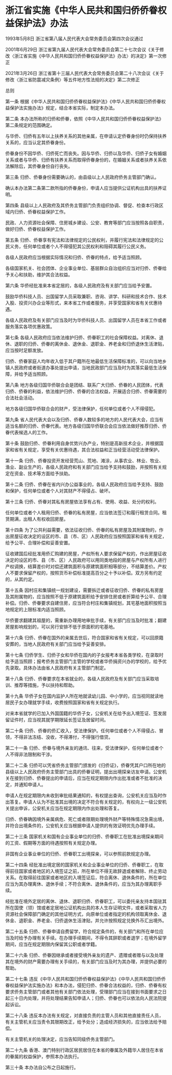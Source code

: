 # 浙江省实施《中华人民共和国归侨侨眷权益保护法》办法

1993年5月8日 浙江省第八届人民代表大会常务委员会第四次会议通过

2001年6月29日 浙江省第九届人民代表大会常务委员会第二十七次会议《关于修改〈浙江省实施《中华人民共和国归侨侨眷权益保护法》办法〉的决定》第一次修正

2021年3月26日 浙江省第十三届人民代表大会常务委员会第二十八次会议《关于修改〈浙江省防震减灾条例〉等五件地方性法规的决定》第二次修正

<!-- INFO END -->

总则

第一条 根据《中华人民共和国归侨侨眷权益保护法》《中华人民共和国归侨侨眷权益保护法实施办法》规定，结合本省实际，制定本办法。

第二条 本办法所称的归侨和侨眷，依照《中华人民共和国归侨侨眷权益保护法》第二条规定的范围确定。

与华侨、归侨有五年以上扶养关系的其他亲属，在申请认定侨眷身份时仍保持扶养关系的，应当认定其侨眷身份。

侨眷身份不因华侨、归侨死亡而丧失。因与华侨、归侨以及华侨、归侨子女有婚姻关系或者与华侨、归侨有扶养关系而取得侨眷身份的，在婚姻关系或者扶养关系依法解除后，其侨眷身份自行丧失。

第三条 归侨、侨眷身份需要确认的，由县级以上人民政府侨务主管部门确认。

确认本办法第二条第二款所指的侨眷身份，申请人应当提供公证机构出具的扶养证明。

第四条 县级以上人民政府及其侨务主管部门负责组织协调、督促、检查本行政区域内归侨、侨眷权益保护工作。

民政、人力资源社会保障、住房城乡建设、公安、教育等部门应当按照各自职责，做好归侨、侨眷权益保护工作。

第五条 归侨、侨眷享有宪法和法律规定的公民权利，并履行宪法和法律规定的公民义务，任何单位或者个人不得侵犯其公民权利和阻碍其履行公民义务。

各级人民政府应当根据实际情况和归侨、侨眷的特点，给予适当照顾。

各级国家机关、社会团体、企业事业单位、基层群众自治组织应当对归侨、侨眷给予关心和扶助，维护其合法权益。

第六条 华侨经批准来本省定居的，各级人民政府及有关部门应当给予安置。

鼓励华侨科技人员、出国留学人员采取兼职、咨询、讲学、科研和技术合作、技术入股、投资兴办企业等形式，来本省工作或者服务，并享受国家和省有关优惠待遇。

各级人民政府及有关部门应当及时为华侨科技人员、出国留学人员在本省工作或者服务落实各项优惠政策。

第七条 各级人民政府应当依法维护归侨、侨眷职工的社会保障权益。对离休、退休、退职的归侨、侨眷的离休金、退休金、退职金、养老金和归侨退休生活津贴，应当按时足额发放。

归侨、侨眷家庭人均年收入低于其户籍所在地最低生活保障标准的，可以向当地乡镇人民政府或者街道办事处提出申请，当地民政部门应当及时为其落实最低生活保障，并给予适当照顾。

第八条 地方各级归国华侨联合会是团结、联系广大归侨、侨眷的人民团体，代表归侨、侨眷的利益，依法维护归侨、侨眷的合法权益，开展适合归侨、侨眷需要的合法社会活动。

地方各级归国华侨联合会的财产，受法律保护，任何单位或者个人不得侵犯。

第九条 省人民代表大会以及归侨、侨眷人数较多的地方的人民代表大会，应当有适当名额的归侨、侨眷代表。地方各级归国华侨联合会应当依法做好推荐归侨、侨眷代表候选人的工作。

第十条 鼓励归侨、侨眷利用自身优势兴办产业，特别是高新技术企业，并根据国家和省有关规定，享受有关优惠待遇，其合法权益和正当经营活动受法律保护。

第十一条 归侨、侨眷投资开发经营荒山、荒地、滩涂，从事农业、林业、牧业、渔业、副业生产的，各级人民政府和有关部门应当给予支持和鼓励，并按照有关规定在资金、技术等方面给予扶助。

第十二条 归侨、侨眷在省内兴办公益事业的，各级人民政府应当给予支持、鼓励和保护，任何单位或者个人对其财产不得侵占、破坏。

第十三条 归侨、侨眷对其私有房屋依法享有占有、使用、收益、处分的权利。

任何单位或者个人租用归侨、侨眷的私有房屋，应当依法签订和履行租赁合同。租赁期满，出租人有权收回房屋。

第十四条 为了公共利益需要，依法征收归侨、侨眷的私有房屋及其附属物的，作出房屋征收决定的设区的市、县（市、区）人民政府应当按照国家和省有关规定，给予公平、合理补偿和妥善安置。

征收建国后经批准用侨汇购建的房屋，产权所有人要求保留产权的，作出房屋征收决定的设区的市、县（市、区）人民政府可以用同类地段的房屋与产权所有人进行产权调换，结算差价时对偿还建筑面积与原建筑面积相等部分，不结算差价。产权人不要求保留产权的，按照货币补偿标准提高百分之十予以补偿。双方另有约定的，从其约定。

第十五条 因村庄和集镇统一规划建设，需要拆迁或者征收归侨、侨眷的私有房屋及其附属物的，应当按照不低于原建筑面积给予安排住房或者折算给予公平、合理补偿。归侨、侨眷要求自建住房，应当符合村庄和集镇规划，其宅基地面积按照当地规定的上限标准内适当照顾。

华侨要求翻建其祖屋的，需重新办理用地审批手续，有关部门应当及时批准；翻建房屋影响规划的，可以另行安排不低于原面积的宅基地。

第十六条 归侨、侨眷在国外的亲属去世后，符合国家和省有关规定，可以回原籍安葬的，当地人民政府有关部门应当给予妥善安排。

第十七条 归侨学生、归侨子女和华侨在国内的子女报考本省各类学校，在录取时给予适当照顾；报考侨务主管部门主管的学校或者华侨捐资兴办的学校的，给予优先录取。具体办法由省人民政府有关主管部门制定。

第十八条 归侨、侨眷要求在本省就业的，各级人民政府及有关部门应当采取培训、推荐等措施，予以扶持和帮助。

第十九条 华侨子女在国内监护人所在地就读幼儿园、中小学的，应当视同就读地居民子女办理就学手续，收费按照国家和省有关规定执行。

对来本省就学的已加入外国国籍的华侨子女，公安机关在给予出入境签证、签发居留证件时，应当视其就学期限延长签证及居留时间。

第二十条 归侨、侨眷的侨汇收入，受法律保护。任何单位或者个人不得侵占、冒领，不得非法冻结、没收，不得滞付，不得强行借贷。

第二十一条 归侨、侨眷与境外亲友的通讯、往来，受法律保护，任何单位或者个人不得非法限制和干涉。

第二十二条 归侨可以凭省侨务主管部门颁发的《归侨证》，侨眷凭其户口所在地的县级以上人民政府侨务主管部门出具的侨眷证明，提出出境探亲访友申请。公安机关在接到归侨、侨眷提出的申请后，应当在规定期限内作出批准或者不批准的决定，并通知申请人。

申请人在规定期限内未收到审批结果通知的，有权提出查询，公安机关应当及时作出答复。申请人认为不批准其出境的决定不符合有关规定的，有权向上一级公安机关提出申诉，公安机关应当在规定期限内作出处理和答复。

归侨、侨眷确因境外亲属病危、死亡或者限期处理境外财产等特殊情况急需出境，并符合出境条件的，公安机关应当根据申请人提供的有效证明优先办理手续。

第二十三条 国家机关和国有企业事业单位的归侨、侨眷职工在批准出境探亲期间的工资、假期等方面的待遇按照有关规定办理。

非国有企业事业单位的归侨、侨眷职工出境探亲，可以参照前款规定办理。

第二十四条 经批准出境定居的国家机关和企业事业单位的归侨、侨眷职工，在取得前往国家或者地区的入境签证之前，所在单位不得无故辞退或者解除、终止劳动关系。在取得前往国家或者地区的入境签证后，符合离休、退休条件的，所在单位应当为其办理离休、退休手续；不符合离休、退休条件的，应当为其办理离职手续。

经批准在境外定居的离休、退休、退职归侨、侨眷职工，可以委托亲友持本国驻其所在国使（领）馆或者定居地公证机构出具的本人生存证明文件，或者采取省人力资源社会保障部门确定的其他证明方式，向原单位或者指定的机构领取离休金、退休金、退职金、养老金、归侨退休生活津贴，并允许按照规定兑换外币汇出境外。

第二十五条 归侨、侨眷申请自费留学，符合规定条件的，有关部门和所在单位应当及时给予办理有关手续。在办理手续期间，不得令其辞职或者退学；在境外留学期间，应当在规定期限内保留其公职或者学籍。

第二十六条 归侨、侨眷因继承或者接受境外亲友的遗产、遗赠或者赠与以及处理其在境外的财产需要办理有关手续的，有关部门应当及时为其办理，并提供必要的帮助。

第二十七条 违反《中华人民共和国归侨侨眷权益保护法》《中华人民共和国归侨侨眷权益保护法实施办法》和本办法，侵犯归侨、侨眷合法权益的，归侨、侨眷有权要求侨务主管部门或者其他有关部门依法处理，受理部门应当在接到书面要求之日起三十日内处理，并将处理结果告知申请人；归侨、侨眷也可以依法向人民法院提起诉讼。

第二十八条 违反本办法有关规定，对直接负责的主管人员和其他直接责任人员，有关主管机关应当责令其限期改正，给予处分；造成经济损失的，应当依法给予赔偿。

有关主管机关的处理决定，应当告知同级侨务主管部门。

第二十九条 香港、澳门特别行政区居民居住在本省的眷属及外籍华人居住在本省的眷属的权益保护，参照本办法执行。

第三十条 本办法自公布之日起施行。

